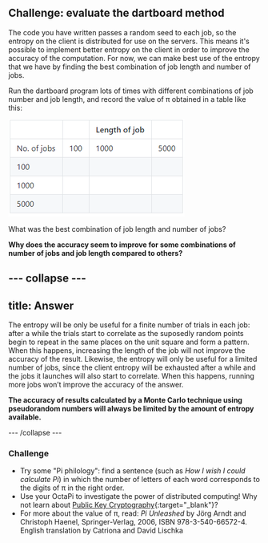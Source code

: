 ## Challenge: evaluate the dartboard method

The code you have written passes a random seed to each job, so the entropy on the client is distributed for use on the servers. This means it's possible to implement better entropy on the client in order to improve the accuracy of the computation. For now, we can make best use of the entropy that we have by finding the best combination of job length and number of jobs.

Run the dartboard program lots of times with different combinations of job number and job length, and record the value of π obtained in a table like this:

![Table](images/nicer-table.png)

What was the best combination of job length and number of jobs?

**Why does the accuracy seem to improve for some combinations of number of jobs and job length compared to others?**

--- collapse ---
---
title: Answer
---

The entropy will be only be useful for a finite number of trials in each job: after a while the trials start to correlate as the suposedly random points begin to repeat in the same places on the unit square and form a pattern. When this happens, increasing the length of the job will not improve the accuracy of the result. Likewise, the entropy will only be useful for a limited number of jobs, since the client entropy will be exhausted after a while and the jobs it launches will also start to correlate. When this happens, running more jobs won’t improve the accuracy of the answer.

**The accuracy of results calculated by a Monte Carlo technique using pseudorandom numbers will always be limited by the amount of entropy available.**


--- /collapse ---

### Challenge

- Try some "Pi philology": find a sentence (such as _How I wish I could calculate Pi_) in which the number of letters of each word corresponds to the digits of π in the right order.
- Use your OctaPi to investigate the power of distributed computing! Why not learn about [Public Key Cryptography](https://projects.raspberrypi.org/en/projects/rpi-python-octapi-public-key-cryptography){:target="_blank"}?
- For more about the value of π, read: _Pi Unleashed_ by Jörg Arndt and Christoph Haenel, Springer-Verlag, 2006, ISBN 978-3-540-66572-4. English translation by Catriona and David Lischka
